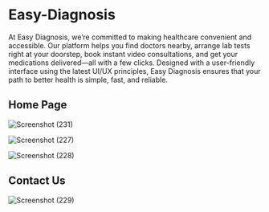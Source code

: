 # Easy-Diagnosis
At Easy Diagnosis, we’re committed to making healthcare convenient and accessible. Our platform helps you find doctors nearby, arrange lab tests right at your doorstep, book instant video consultations, and get your medications delivered—all with a few clicks. Designed with a user-friendly interface using the latest UI/UX principles, Easy Diagnosis ensures that your path to better health is simple, fast, and reliable.

## Home Page
![Screenshot (231)](https://github.com/user-attachments/assets/17998dbc-8396-4a29-8e93-1e4640af5c69)

![Screenshot (227)](https://github.com/user-attachments/assets/9fe6c3f1-d0b6-406b-b162-5328794d9d6e)

![Screenshot (228)](https://github.com/user-attachments/assets/93fe53ba-8bc9-4a86-9f3b-7e9e4ffe3412)
 
## Contact Us
![Screenshot (229)](https://github.com/user-attachments/assets/819ca874-c2fe-45c3-afe3-bb15d5072791)
